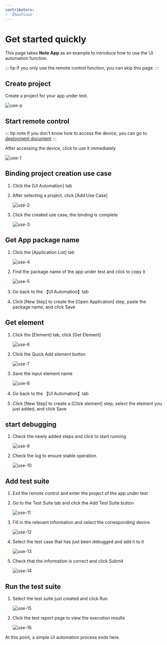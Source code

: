 ```yaml
---
contributors:
- 'ZhouYixun'
---
```


# Get started quickly

This page takes **Note App** as an example to introduce how to use the UI automation function.

::: tip
If you only use the remote control function, you can skip this page.
:::

## Create project

Create a project for your app under test.

![use-p](./images/use-p.png)

## Start remote control

::: tip note
If you don't know how to access the device, you can go to [deployment document](https://soniccloudorg.github.io/deploy/android-deploy.html)
:::

After accessing the device, click to use it immediately

![use-1](./images/use-1.png)

## Binding project creation use case

1. Click the [UI Automation] tab
2. After selecting a project, click [Add Use Case]

   ![use-2](./images/use-2.png)

3. Click the created use case, the binding is complete

   ![use-3](./images/use-3.png)

## Get App package name

1. Click the [Application List] tab

   ![use-4](./images/use-4.png)

2. Find the package name of the app under test and click to copy it

   ![use-5](./images/use-5.png)

3. Go back to the 【UI Automation】tab
4. Click [New Step] to create the [Open Application] step, paste the package name, and click Save

## Get element

1. Click the [Element] tab, click [Get Element]

   ![use-6](./images/use-6.png)

2. Click the Quick Add element button

   ![use-7](./images/use-7.png)

3. Save the input element name

   ![use-8](./images/use-8.png)

4. Go back to the 【UI Automation】tab
5. Click [New Step] to create a [Click element] step, select the element you just added, and click Save

## start debugging

1. Check the newly added steps and click to start running

   ![use-9](./images/use-9.png)

2. Check the log to ensure stable operation

   ![use-10](./images/use-10.png)

## Add test suite

1. Exit the remote control and enter the project of the app under test
2. Go to the Test Suite tab and click the Add Test Suite button

   ![use-11](./images/use-11.png)

3. Fill in the relevant information and select the corresponding device

   ![use-12](./images/use-12.png)

4. Select the test case that has just been debugged and add it to it

   ![use-13](./images/use-13.png)

5. Check that the information is correct and click Submit

   ![use-14](./images/use-14.png)

## Run the test suite

1. Select the test suite just created and click Run

   ![use-15](./images/use-15.png)

2. Click the test report page to view the execution results

   ![use-16](./images/use-16.png)

At this point, a simple UI automation process ends here.
